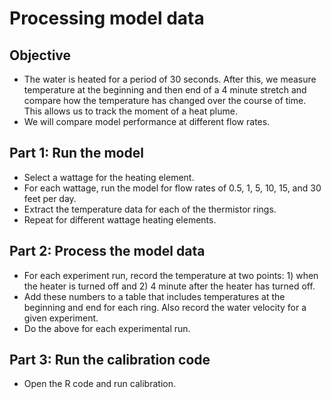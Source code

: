 # Processing model data
## Objective
* The water is heated for a period of 30 seconds. After this, we measure temperature at the beginning and then end of a 4 minute stretch and compare how the temperature has changed over the course of time. This allows us to track the moment of a heat plume.
* We will compare model performance at different flow rates.

## Part 1: Run the model
* Select a wattage for the heating element.
* For each wattage, run the model for flow rates of 0.5, 1, 5, 10, 15, and 30 feet per day.
* Extract the temperature data for each of the thermistor rings.
* Repeat for different wattage heating elements.

## Part 2: Process the model data
* For each experiment run, record the temperature at two points: 1) when the heater is turned off and 2) 4 minute after the heater has turned off.
* Add these numbers to a table that includes temperatures at the beginning and end for each ring. Also record the water velocity for a given experiment.
* Do the above for each experimental run.

## Part 3: Run the calibration code
* Open the R code and run calibration.
